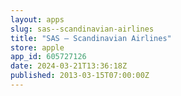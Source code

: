 ```yaml
---
layout: apps
slug: sas--scandinavian-airlines
title: "SAS – Scandinavian Airlines"
store: apple
app_id: 605727126
date: 2024-03-21T13:36:18Z
published: 2013-03-15T07:00:00Z
---
```

